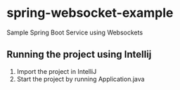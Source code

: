# spring-websocket-example
Sample Spring Boot Service using Websockets

## Running the project using Intellij

1. Import the project in IntelliJ
2. Start the project by running Application.java 